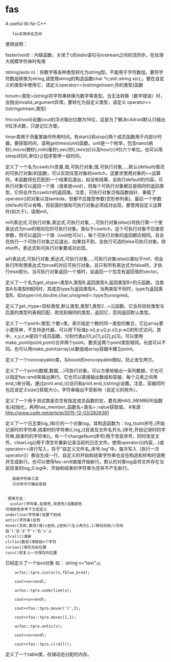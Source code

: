 # fas
A useful lib for C++
  
       fas实用命名空间
       
   使用说明：
   
   faster(void)：内联函数，关闭了c的stdio语句与iostream之间的流同步。在处理大规模字符串时有用
   
   tstring(auto n)：将数字等各种类型转化为string型。不能用于字符数组。要将字符数组转换为string,请使用string的构造函数char *c;std::string s(c);。要在自定义的类型中使用它，请定义operator<<(ostringstream,你的类型)函数
   
   tonum<类型>(string)将字符串转换为数字等类型。当无法转换（数字错误）时，会抛出invalid_argument异常。要转化为自定义类型，请定义 operator>>(istringstream,类型)
   
   fmcout(void)设置cout的浮点输出位数为16位，这是为了解决c4droid默认只输出6位浮点数，只是记忆方便。
   
   timer类用于测量某操作所用时间。有start()和stop()两个成员函数用于内部计时器。要获取时间，请用gettimes(unit)函数。unit是一个枚举，包含nano(纳秒),micro(微秒),milli(毫秒),sec(秒),min(分)以及hour(小时)六个单位。也可以用sleep(时间,单位)让程序暂停一段时间。
   
   定义了一个名为cswitch(变量,值,可执行对象,值,可执行对象,...,默认(default)情况的可执行对象)的函数，可以实现任意对象的switch，这要求使用对象的==运算符。本函数将在匹配到一个结果后退出，如没有结果，会执行default的内容。可执行对象可以返回一个值（或者是void），但每个可执行对象都应是相同的返回类型，它将会作为cswitch的返回值。注意，可执行对象泛指函数指针、重载了operator()的对象以及lambda，但都不应接受参数(空形参列表)。最后一个参数(default)可以省略，但前面的值和可执行对象必须成对出现。要使用自定义运算符(如大于)，请用mif。
   
   mif(表达式,可执行对象,表达式,可执行对象,...,可执行对象(else))将执行第一个使表达式为true的相对应的可执行对象。类似于cswitch，这个可执行对象不应接受参数，但可以返回一个值（void也可以），每个可执行对象的返回都应相同。且会在执行一个可执行对象之后退出，如果找不到，会执行可选的else可执行对象。除else外，表达式和可执行对象要成对出现。
   
   aif(表达式,可执行对象,表达式,可执行对象,...,可执行对象(else))类似于mif，但会执行所有使表达式为true的对应可执行对象。且只有所有表达式为false时，才执行else部分。当可执行对象返回一个值时，会返回一个包含有返回值的vector。
   
   定义了一个名为get_stype<类型A,类型B,返回类型A,返回类型B>的元函数。当类型A与类型B相同时，其成员type为返回类型A，当两类型不同时，type为返回类型B。如stype<int,double,char,unsigned>::type为unsigned。
   
   定义了get_rtype<目标类型,默认类型,类型1,类型2...>元函数。它会将目标类型与后面的类型列表相匹配，若找到相同的类型，返回它，否则返回默认类型。
   
   定义了一个point<类型,个数>类，表示指定个数的同一类型的集合，它比array更小更简单，不支持迭代器，可以用下标或p.x(),p.y(),p.z(),p.w()的形式访问。其中，x,y,z,w是四个成员函数，分别代表p[0],p[1],p[2],p[3]。可以使用make_point(point,point)合并两个point，要求这两个point类型相同，长度可以不同。也可以用make_point(array)从数组或array容器中建立point。
   
   定义了一个noncopyable类，与boost的noncopyable相似，防止发生拷贝。
   
   定义了一个print(数据,数据,...)可执行对象。可以方便地输出一系列数据，它也可以指定fas::endl来输出换行。它也可以直接输出数组和容器，每个元素之间用end_t来分隔，通过print.end_t()访问和print.end_t(string)设置。注意，容器同时也应该定义size()获取大小。字符串输出不受影响（自定义的除外）。
   
   定义了一个用于测试类是否含有指定成员函数的宏，要先用HAS_MEMBER(函数名)初始化，再用has_member_函数名<类名>::value获取值。
   #来源：http://www.csdn.net/article/2015-12-03/2826381
   
   定义了一个日志类log_t和它的一个对象log。其构造函数为：log_t(uint序号,(开始记录时的字符串,结束时的字符串)),log_t(目录及文件名开头,(序号,开始记录时的字符串,结束时的字符串))。有一个changeNum(序号)用于改变序号，同时改变文件。clearLog()用于清空并重新记录当前的日志文件。使用operator()(内容,...)或operator<<进行写入，存于"自定义文件名_序号.log"中。每次写入（执行一次operator()）都会生成一行，自定义的开始和结束字符串也会在构造和析构时调用并生成新行。也可以使用fas::endl直接开始新行。默认的对象log会将文件存在当前目录的log_0.log中，开始和结束的字符串为空并不产生新行。
   
       高级字符串工具
       只对命令行输出有效
       
       
     使用方法：
      scolor(字符串,前景色,背景色)设置颜色
    可用颜色参考下方宏定义
    underline(字符串)设置下划线
    antic(字符串)反色
    movec(方向,数目)或(x坐标,y坐标)(左上角为1,1)移动光标//方向指'l'左'd'下'r'右'u'上
    clrall()清屏
    clrlin(数目)清除前n个字符
    cursav()保存光标位置
    curu()恢复上一次保存的位置
   已经定义了一个tpro对象
     如：
	    string v="text",u;
	    
	    u=fas::tpro.scolor(v,fblue,bred);
	    
	    cout<<u<<endl;
	    
	    u=fas::tpro.underline(v);
	    
	    cout<<u<<endl;
	    
	    cout<<fas::tpro.movec('l',3);
	    
	    cout<<fas::tpro.movec(1,1);
	    
	    u=fas::tpro.antic(v);
	    
	    cout<<u<<endl;
	    
	    cout<<fas::tpro.clrall();
	    
	    
	    
	    

  定义了一个table类，存储动态分配的内存。

